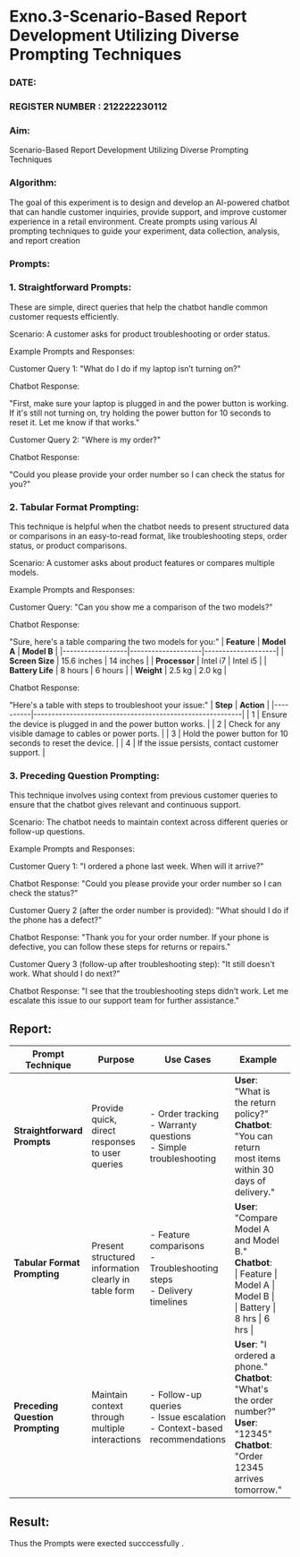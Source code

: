 # Exno.3-Scenario-Based Report Development Utilizing Diverse Prompting Techniques
### DATE:                                                                            
### REGISTER NUMBER : 212222230112

### Aim: 
Scenario-Based Report Development Utilizing Diverse Prompting Techniques

### Algorithm:  
The goal of this experiment is to design and develop an AI-powered chatbot that can handle customer inquiries, provide support, and improve customer experience in a retail environment. Create prompts using various AI prompting techniques to guide your experiment, data collection, analysis, and report creation

### Prompts:
### 1. Straightforward Prompts:
These are simple, direct queries that help the chatbot handle common customer requests efficiently.

Scenario: A customer asks for product troubleshooting or order status.

Example Prompts and Responses:

Customer Query 1: "What do I do if my laptop isn’t turning on?"

Chatbot Response:

"First, make sure your laptop is plugged in and the power button is working. If it's still not turning on, try holding the power button for 10 seconds to reset it. Let me know if that works."

Customer Query 2: "Where is my order?"

Chatbot Response:

"Could you please provide your order number so I can check the status for you?"

### 2. Tabular Format Prompting:
This technique is helpful when the chatbot needs to present structured data or comparisons in an easy-to-read format, like troubleshooting steps, order status, or product comparisons.

Scenario: A customer asks about product features or compares multiple models.

Example Prompts and Responses:

Customer Query: "Can you show me a comparison of the two models?"

Chatbot Response:

"Sure, here's a table comparing the two models for you:"
| **Feature**      | **Model A**        | **Model B**        |
|------------------|--------------------|--------------------|
| **Screen Size**  | 15.6 inches        | 14 inches          |
| **Processor**    | Intel i7           | Intel i5           |
| **Battery Life** | 8 hours            | 6 hours            |
| **Weight**       | 2.5 kg             | 2.0 kg             |

Chatbot Response:

"Here's a table with steps to troubleshoot your issue:"
| **Step** | **Action**                                               |
|----------|----------------------------------------------------------|
| 1        | Ensure the device is plugged in and the power button works. |
| 2        | Check for any visible damage to cables or power ports.     |
| 3        | Hold the power button for 10 seconds to reset the device.  |
| 4        | If the issue persists, contact customer support.           |

### 3. Preceding Question Prompting:
This technique involves using context from previous customer queries to ensure that the chatbot gives relevant and continuous support.

Scenario: The chatbot needs to maintain context across different queries or follow-up questions.

Example Prompts and Responses:

Customer Query 1: "I ordered a phone last week. When will it arrive?"

Chatbot Response: "Could you please provide your order number so I can check the status?"

Customer Query 2 (after the order number is provided): "What should I do if the phone has a defect?"

Chatbot Response: "Thank you for your order number. If your phone is defective, you can follow these steps for returns or repairs."

Customer Query 3 (follow-up after troubleshooting step): "It still doesn't work. What should I do next?"

Chatbot Response: "I see that the troubleshooting steps didn’t work. Let me escalate this issue to our support team for further assistance."

## Report:
| **Prompt Technique**         | **Purpose**                                                                 | **Use Cases**                                                                                 | **Example**                                                                                                                                               | **Benefits**                                                                                  |
|-----------------------------|------------------------------------------------------------------------------|-----------------------------------------------------------------------------------------------|------------------------------------------------------------------------------------------------------------------------------------------------------------|-----------------------------------------------------------------------------------------------|
| **Straightforward Prompts** | Provide quick, direct responses to user queries                             | - Order tracking<br>- Warranty questions<br>- Simple troubleshooting                          | **User**: "What is the return policy?"<br>**Chatbot**: "You can return most items within 30 days of delivery."                                             | - Fast response<br>- Easy to understand<br>- Ideal for FAQs                                   |
| **Tabular Format Prompting**| Present structured information clearly in table form                        | - Feature comparisons<br>- Troubleshooting steps<br>- Delivery timelines                      | **User**: "Compare Model A and Model B." <br>**Chatbot**:<br> \| Feature \| Model A \| Model B \|<br>\| Battery \| 8 hrs \| 6 hrs \|                        | - Clear layout<br>- Helps decision-making<br>- Improves readability                          |
| **Preceding Question Prompting** | Maintain context through multiple interactions                        | - Follow-up queries<br>- Issue escalation<br>- Context-based recommendations                  | **User**: "I ordered a phone."<br>**Chatbot**: "What's the order number?"<br>**User**: "12345"<br>**Chatbot**: "Order 12345 arrives tomorrow."              | - Personalized responses<br>- Seamless conversation<br>- Reduces user repetition             |

## Result:
Thus the Prompts were exected succcessfully .


